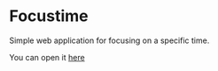 # Focustime

Simple web application for focusing on a specific time.

You can open it [here](https://cuzimbisonratte.github.io/focustime/)